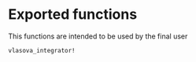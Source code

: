# Exported functions

This functions are intended to be used by the final user

```@docs
vlasova_integrator!
```